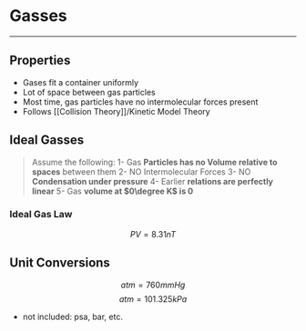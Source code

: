 # Gasses
---
## Properties
-   Gases fit a container uniformly
-   Lot of space between gas particles
-   Most time, gas particles have no intermolecular forces present
- Follows [[Collision Theory]]/Kinetic Model Theory
## Ideal Gasses
> Assume the following:
> 1- Gas **Particles has no Volume relative to spaces** between them
> 2- NO Intermolecular Forces
> 3- NO **Condensation under pressure**
> 4- Earlier **relations are perfectly linear**
> 5- Gas **volume at $0\degree K$ is 0**
### Ideal Gas Law
$$PV=8.31nT$$

## Unit Conversions
$$atm = 760mm Hg$$
$$atm = 101.325 kPa$$
- not included: psa, bar, etc.